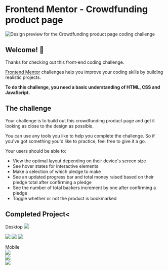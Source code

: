 # Frontend Mentor - Crowdfunding product page

![Design preview for the Crowdfunding product page coding challenge](./crowdfunding-product-page-main/design/desktop-design-modal-default.jpg)

## Welcome! 👋

Thanks for checking out this front-end coding challenge.

[Frontend Mentor](https://www.frontendmentor.io) challenges help you improve your coding skills by building realistic projects.

**To do this challenge, you need a basic understanding of HTML, CSS and JavaScript.**

## The challenge

Your challenge is to build out this crowdfunding product page and get it looking as close to the design as possible.

You can use any tools you like to help you complete the challenge. So if you've got something you'd like to practice, feel free to give it a go.

Your users should be able to:

- View the optimal layout depending on their device's screen size
- See hover states for interactive elements
- Make a selection of which pledge to make
- See an updated progress bar and total money raised based on their pledge total after confirming a pledge
- See the number of total backers increment by one after confirming a pledge
- Toggle whether or not the product is bookmarked

## Completed Project<

<!-- <p align="center"> -->

Desktop
<img src="/src/images/home_desktop.png">

<img src="/src/images/about_desktop.png">

<img src="/src/images/pledge_desktop.png">

<img src="/src/images/success_desktop.png">

Mobile
<br>
<img src="/src/images/home_mobile.png">
<br>
<img src="/src/images/about_mobile.png">
<br>
<img src="/src/images/pledge_mobile.png">
<br>
